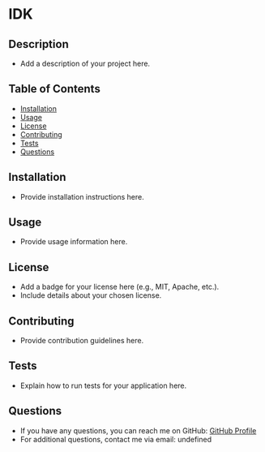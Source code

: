 
# IDK

## Description
- Add a description of your project here.

## Table of Contents
- [Installation](#installation)
- [Usage](#usage)
- [License](#license)
- [Contributing](#contributing)
- [Tests](#tests)
- [Questions](#questions)

## Installation
- Provide installation instructions here.

## Usage
- Provide usage information here.

## License
- Add a badge for your license here (e.g., MIT, Apache, etc.).
- Include details about your chosen license.

## Contributing
- Provide contribution guidelines here.

## Tests
- Explain how to run tests for your application here.

## Questions
- If you have any questions, you can reach me on GitHub: [GitHub Profile](https://github.com/undefined)
- For additional questions, contact me via email: undefined
    